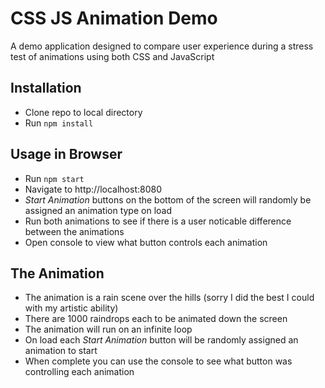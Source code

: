 # CSS JS Animation Demo
A demo application designed to compare user experience during a stress test of animations using both CSS and JavaScript

## Installation
* Clone repo to local directory
* Run `npm install`

## Usage in Browser
* Run `npm start`
* Navigate to http://localhost:8080
* _Start Animation_ buttons on the bottom of the screen will randomly be assigned an animation type on load
* Run both animations to see if there is a user noticable difference between the animations
* Open console to view what button controls each animation

## The Animation
* The animation is a rain scene over the hills (sorry I did the best I could with my artistic ability)
* There are 1000 raindrops each to be animated down the screen
* The animation will run on an infinite loop
* On load each _Start Animation_ button will be randomly assigned an animation to start
* When complete you can use the console to see what button was controlling each animation